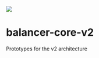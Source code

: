 <a href="https://circleci.com/gh/balancer-labs/balancer-core-v2">
  <img src="https://circleci.com/gh/balancer-labs/balancer-core-v2.svg?style=svg&circle-token=7beca30a3a74abfa193c2ec87e6d2ae5594c1c6d" />
</a>

# balancer-core-v2
Prototypes for the v2 architecture
